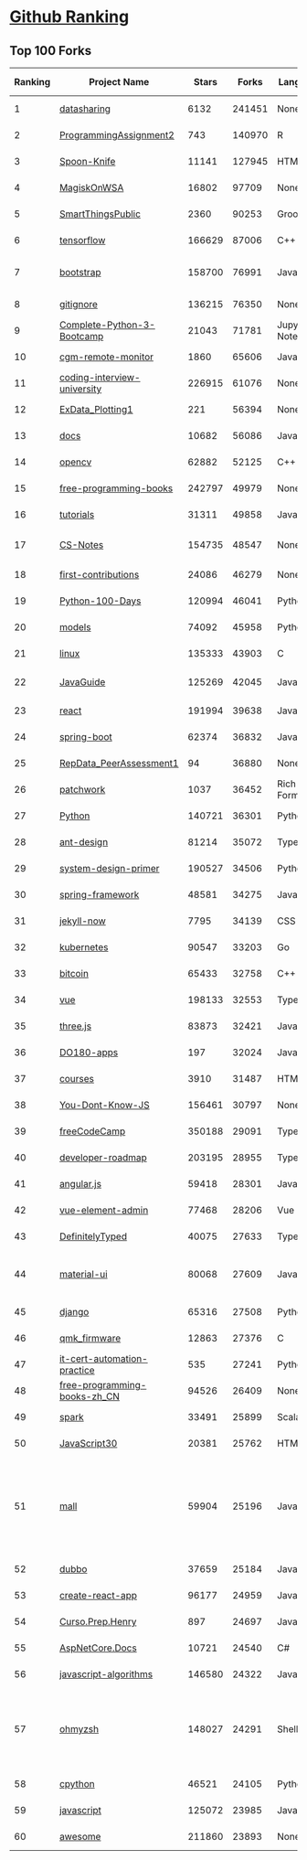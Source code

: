 [Github Ranking](../README.md)
==========

## Top 100 Forks

| Ranking | Project Name | Stars | Forks | Language | Open Issues | Description | Last Commit |
| ------- | ------------ | ----- | ----- | -------- | ----------- | ----------- | ----------- |
| 1 | [datasharing](https://github.com/jtleek/datasharing) | 6132 | 241451 | None | 290 | The Leek group guide to data sharing  | 2022-07-22T18:34:33Z |
| 2 | [ProgrammingAssignment2](https://github.com/rdpeng/ProgrammingAssignment2) | 743 | 140970 | R | 182 | Repository for Programming Assignment 2 for R Programming on Coursera | 2022-07-26T12:35:32Z |
| 3 | [Spoon-Knife](https://github.com/octocat/Spoon-Knife) | 11141 | 127945 | HTML | 1449 | This repo is for demonstration purposes only. | 2022-07-27T00:05:38Z |
| 4 | [MagiskOnWSA](https://github.com/LSPosed/MagiskOnWSA) | 16802 | 97709 | None | 2 | Integrate Magisk root and Google Apps (OpenGApps) into WSA (Windows Subsystem for Android) | 2022-07-24T01:26:43Z |
| 5 | [SmartThingsPublic](https://github.com/SmartThingsCommunity/SmartThingsPublic) | 2360 | 90253 | Groovy | 60 | SmartThings open-source DeviceTypeHandlers and SmartApps code | 2022-07-26T22:30:00Z |
| 6 | [tensorflow](https://github.com/tensorflow/tensorflow) | 166629 | 87006 | C++ | 2115 | An Open Source Machine Learning Framework for Everyone | 2022-07-27T02:47:20Z |
| 7 | [bootstrap](https://github.com/twbs/bootstrap) | 158700 | 76991 | JavaScript | 256 | The most popular HTML, CSS, and JavaScript framework for developing responsive, mobile first projects on the web. | 2022-07-26T22:25:23Z |
| 8 | [gitignore](https://github.com/github/gitignore) | 136215 | 76350 | None | 0 | A collection of useful .gitignore templates | 2022-07-25T02:32:15Z |
| 9 | [Complete-Python-3-Bootcamp](https://github.com/Pierian-Data/Complete-Python-3-Bootcamp) | 21043 | 71781 | Jupyter Notebook | 77 | Course Files for Complete Python 3 Bootcamp Course on Udemy | 2022-07-26T00:04:07Z |
| 10 | [cgm-remote-monitor](https://github.com/nightscout/cgm-remote-monitor) | 1860 | 65606 | JavaScript | 127 | nightscout web monitor | 2022-07-26T21:58:25Z |
| 11 | [coding-interview-university](https://github.com/jwasham/coding-interview-university) | 226915 | 61076 | None | 38 | A complete computer science study plan to become a software engineer. | 2022-07-25T16:30:03Z |
| 12 | [ExData_Plotting1](https://github.com/rdpeng/ExData_Plotting1) | 221 | 56394 | None | 75 | Plotting Assignment 1 for Exploratory Data Analysis | 2022-04-14T20:16:55Z |
| 13 | [docs](https://github.com/github/docs) | 10682 | 56086 | JavaScript | 108 | The open-source repo for docs.github.com | 2022-07-27T02:14:21Z |
| 14 | [opencv](https://github.com/opencv/opencv) | 62882 | 52125 | C++ | 2114 | Open Source Computer Vision Library | 2022-07-26T22:21:41Z |
| 15 | [free-programming-books](https://github.com/EbookFoundation/free-programming-books) | 242797 | 49979 | None | 29 | :books: Freely available programming books | 2022-07-26T10:28:56Z |
| 16 | [tutorials](https://github.com/eugenp/tutorials) | 31311 | 49858 | Java | 33 | Just Announced - "Learn Spring Security OAuth":  | 2022-07-27T00:21:31Z |
| 17 | [CS-Notes](https://github.com/CyC2018/CS-Notes) | 154735 | 48547 | None | 112 | :books: 技术面试必备基础知识、Leetcode、计算机操作系统、计算机网络、系统设计 | 2022-07-07T09:14:47Z |
| 18 | [first-contributions](https://github.com/firstcontributions/first-contributions) | 24086 | 46279 | None | 8 | 🚀✨ Help beginners to contribute to open source projects | 2022-07-27T02:15:14Z |
| 19 | [Python-100-Days](https://github.com/jackfrued/Python-100-Days) | 120994 | 46041 | Python | 467 | Python - 100天从新手到大师 | 2022-07-24T01:51:51Z |
| 20 | [models](https://github.com/tensorflow/models) | 74092 | 45958 | Python | 1128 | Models and examples built with TensorFlow | 2022-07-27T00:50:44Z |
| 21 | [linux](https://github.com/torvalds/linux) | 135333 | 43903 | C | 0 | Linux kernel source tree | 2022-07-27T02:56:43Z |
| 22 | [JavaGuide](https://github.com/Snailclimb/JavaGuide) | 125269 | 42045 | Java | 66 | 「Java学习+面试指南」一份涵盖大部分 Java 程序员所需要掌握的核心知识。准备 Java 面试，首选 JavaGuide！ | 2022-07-25T12:47:14Z |
| 23 | [react](https://github.com/facebook/react) | 191994 | 39638 | JavaScript | 744 | A declarative, efficient, and flexible JavaScript library for building user interfaces. | 2022-07-26T21:45:56Z |
| 24 | [spring-boot](https://github.com/spring-projects/spring-boot) | 62374 | 36832 | Java | 536 | Spring Boot | 2022-07-26T22:11:47Z |
| 25 | [RepData_PeerAssessment1](https://github.com/rdpeng/RepData_PeerAssessment1) | 94 | 36880 | None | 6 | Peer Assessment 1 for Reproducible Research | 2022-04-16T07:45:46Z |
| 26 | [patchwork](https://github.com/jlord/patchwork) | 1037 | 36452 | Rich Text Format | 20 | All the Git-it Workshop completers!  | 2022-07-26T19:23:45Z |
| 27 | [Python](https://github.com/TheAlgorithms/Python) | 140721 | 36301 | Python | 26 | All Algorithms implemented in Python | 2022-07-26T19:53:24Z |
| 28 | [ant-design](https://github.com/ant-design/ant-design) | 81214 | 35072 | TypeScript | 806 | An enterprise-class UI design language and React UI library | 2022-07-27T02:59:33Z |
| 29 | [system-design-primer](https://github.com/donnemartin/system-design-primer) | 190527 | 34506 | Python | 164 | Learn how to design large-scale systems. Prep for the system design interview.  Includes Anki flashcards. | 2022-07-21T17:09:05Z |
| 30 | [spring-framework](https://github.com/spring-projects/spring-framework) | 48581 | 34275 | Java | 1201 | Spring Framework | 2022-07-26T15:56:25Z |
| 31 | [jekyll-now](https://github.com/barryclark/jekyll-now) | 7795 | 34139 | CSS | 142 | Build a Jekyll blog in minutes, without touching the command line. | 2022-07-26T18:21:30Z |
| 32 | [kubernetes](https://github.com/kubernetes/kubernetes) | 90547 | 33203 | Go | 1640 | Production-Grade Container Scheduling and Management | 2022-07-27T02:48:03Z |
| 33 | [bitcoin](https://github.com/bitcoin/bitcoin) | 65433 | 32758 | C++ | 587 | Bitcoin Core integration/staging tree | 2022-07-26T22:52:06Z |
| 34 | [vue](https://github.com/vuejs/vue) | 198133 | 32553 | TypeScript | 333 | 🖖 Vue.js is a progressive, incrementally-adoptable JavaScript framework for building UI on the web. | 2022-07-24T07:31:16Z |
| 35 | [three.js](https://github.com/mrdoob/three.js) | 83873 | 32421 | JavaScript | 351 | JavaScript 3D Library. | 2022-07-26T19:36:11Z |
| 36 | [DO180-apps](https://github.com/RedHatTraining/DO180-apps) | 197 | 32024 | JavaScript | 0 | DO180 Repository for Sample Applications | 2022-07-26T12:40:42Z |
| 37 | [courses](https://github.com/DataScienceSpecialization/courses) | 3910 | 31487 | HTML | 26 | Course materials for the Data Science Specialization: https://www.coursera.org/specialization/jhudatascience/1 | 2021-03-30T06:51:57Z |
| 38 | [You-Dont-Know-JS](https://github.com/getify/You-Dont-Know-JS) | 156461 | 30797 | None | 83 | A book series on JavaScript. @YDKJS on twitter. | 2022-07-24T15:50:07Z |
| 39 | [freeCodeCamp](https://github.com/freeCodeCamp/freeCodeCamp) | 350188 | 29091 | TypeScript | 144 | freeCodeCamp.org's open-source codebase and curriculum. Learn to code for free. | 2022-07-26T19:30:47Z |
| 40 | [developer-roadmap](https://github.com/kamranahmedse/developer-roadmap) | 203195 | 28955 | TypeScript | 123 | Roadmap to becoming a developer in 2022 | 2022-07-26T11:29:21Z |
| 41 | [angular.js](https://github.com/angular/angular.js) | 59418 | 28301 | JavaScript | 391 | AngularJS - HTML enhanced for web apps! | 2022-04-12T15:57:22Z |
| 42 | [vue-element-admin](https://github.com/PanJiaChen/vue-element-admin) | 77468 | 28206 | Vue | 1126 | :tada: A magical vue admin                                                                https://panjiachen.github.io/vue-element-admin | 2022-07-24T03:18:07Z |
| 43 | [DefinitelyTyped](https://github.com/DefinitelyTyped/DefinitelyTyped) | 40075 | 27633 | TypeScript | 608 | The repository for high quality TypeScript type definitions. | 2022-07-27T02:29:03Z |
| 44 | [material-ui](https://github.com/mui/material-ui) | 80068 | 27609 | JavaScript | 1031 | MUI Core is a collection of React UI libraries for shipping new features faster. Start with Material UI, our fully-loaded component library, or bring your own design system to our production-ready components. | 2022-07-26T16:45:26Z |
| 45 | [django](https://github.com/django/django) | 65316 | 27508 | Python | 0 | The Web framework for perfectionists with deadlines. | 2022-07-26T23:23:44Z |
| 46 | [qmk_firmware](https://github.com/qmk/qmk_firmware) | 12863 | 27376 | C | 396 | Open-source keyboard firmware for Atmel AVR and Arm USB families | 2022-07-27T02:54:02Z |
| 47 | [it-cert-automation-practice](https://github.com/google/it-cert-automation-practice) | 535 | 27241 | Python | 52 | Google IT Automation with Python Professional Certificate - Practice files | 2022-07-27T01:43:37Z |
| 48 | [free-programming-books-zh_CN](https://github.com/justjavac/free-programming-books-zh_CN) | 94526 | 26409 | None | 0 | :books: 免费的计算机编程类中文书籍，欢迎投稿 | 2022-07-17T14:37:07Z |
| 49 | [spark](https://github.com/apache/spark) | 33491 | 25899 | Scala | 0 | Apache Spark - A unified analytics engine for large-scale data processing | 2022-07-27T02:27:09Z |
| 50 | [JavaScript30](https://github.com/wesbos/JavaScript30) | 20381 | 25762 | HTML | 0 | 30 Day Vanilla JS Challenge | 2022-07-25T02:35:43Z |
| 51 | [mall](https://github.com/macrozheng/mall) | 59904 | 25196 | Java | 24 | mall项目是一套电商系统，包括前台商城系统及后台管理系统，基于SpringBoot+MyBatis实现，采用Docker容器化部署。 前台商城系统包含首页门户、商品推荐、商品搜索、商品展示、购物车、订单流程、会员中心、客户服务、帮助中心等模块。 后台管理系统包含商品管理、订单管理、会员管理、促销管理、运营管理、内容管理、统计报表、财务管理、权限管理、设置等模块。 | 2022-07-25T09:17:57Z |
| 52 | [dubbo](https://github.com/apache/dubbo) | 37659 | 25184 | Java | 402 | Apache Dubbo is a high-performance, java based, open source RPC framework. | 2022-07-26T17:16:12Z |
| 53 | [create-react-app](https://github.com/facebook/create-react-app) | 96177 | 24959 | JavaScript | 1385 | Set up a modern web app by running one command. | 2022-07-26T18:30:51Z |
| 54 | [Curso.Prep.Henry](https://github.com/atralice/Curso.Prep.Henry) | 897 | 24697 | JavaScript | 0 | Curso de Preparación para Ingresar a Henry. | 2022-07-24T01:48:42Z |
| 55 | [AspNetCore.Docs](https://github.com/dotnet/AspNetCore.Docs) | 10721 | 24540 | C# | 536 | Documentation for ASP.NET Core | 2022-07-27T02:52:12Z |
| 56 | [javascript-algorithms](https://github.com/trekhleb/javascript-algorithms) | 146580 | 24322 | JavaScript | 107 | 📝 Algorithms and data structures implemented in JavaScript with explanations and links to further readings | 2022-07-26T19:00:47Z |
| 57 | [ohmyzsh](https://github.com/ohmyzsh/ohmyzsh) | 148027 | 24291 | Shell | 224 | 🙃   A delightful community-driven (with 2,000+ contributors) framework for managing your zsh configuration. Includes 300+ optional plugins (rails, git, macOS, hub, docker, homebrew, node, php, python, etc), 140+ themes to spice up your morning, and an auto-update tool so that makes it easy to keep up with the latest updates from the community. | 2022-07-26T09:46:10Z |
| 58 | [cpython](https://github.com/python/cpython) | 46521 | 24105 | Python | 6764 | The Python programming language | 2022-07-27T00:20:37Z |
| 59 | [javascript](https://github.com/airbnb/javascript) | 125072 | 23985 | JavaScript | 89 | JavaScript Style Guide | 2022-07-19T00:59:29Z |
| 60 | [awesome](https://github.com/sindresorhus/awesome) | 211860 | 23893 | None | 21 | 😎 Awesome lists about all kinds of interesting topics | 2022-07-25T14:23:56Z |


